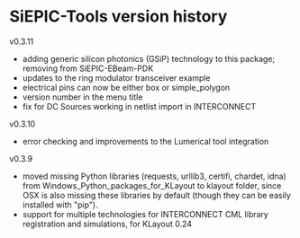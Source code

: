 # SiEPIC-Tools version history

v0.3.11
* adding generic silicon photonics (GSiP) technology to this package; removing from SiEPIC-EBeam-PDK
* updates to the ring modulator transceiver example
* electrical pins can now be either box or simple_polygon
* version number in the menu title
* fix for DC Sources working in netlist import in INTERCONNECT

v0.3.10
* error checking and improvements to the Lumerical tool integration

v0.3.9
* moved missing Python libraries (requests, urllib3, certifi, chardet, idna) from Windows_Python_packages_for_KLayout to klayout folder, since OSX is also missing these libraries by default (though they can be easily installed with "pip").
* support for multiple technologies for INTERCONNECT CML library registration and simulations, for KLayout 0.24

